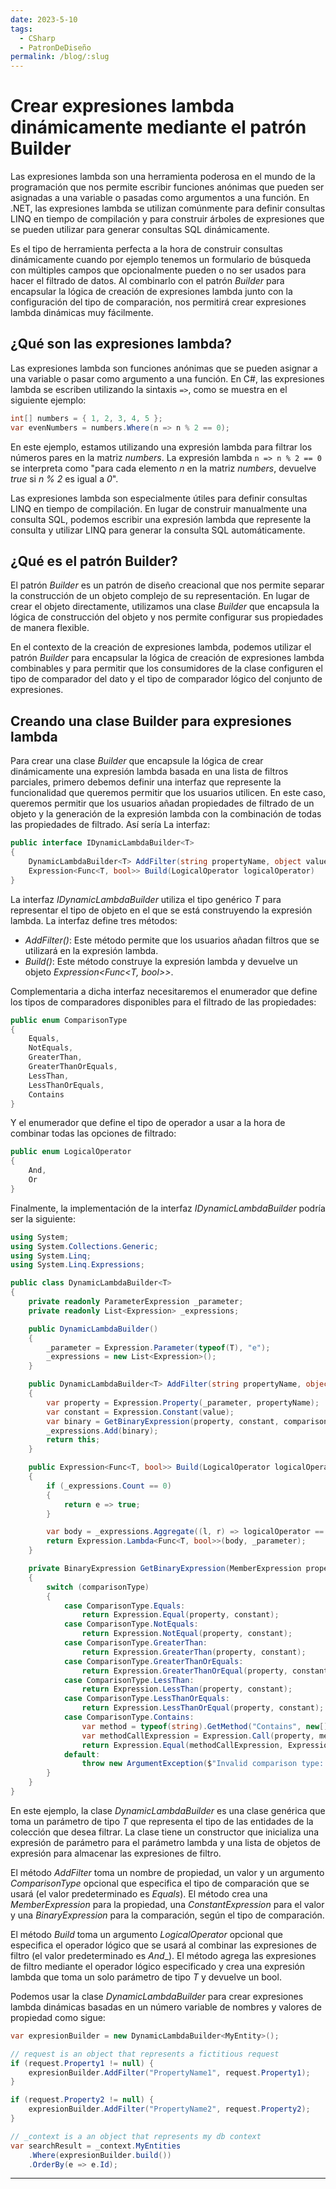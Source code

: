 ```yaml
---
date: 2023-5-10
tags:
  - CSharp
  - PatronDeDiseño
permalink: /blog/:slug
---
```


# Crear expresiones lambda dinámicamente mediante el patrón Builder

<social-share class="social-share--header" />

Las expresiones lambda son una herramienta poderosa en el mundo de la programación que nos permite escribir funciones anónimas que pueden ser asignadas a una variable o pasadas como argumentos a una función. En .NET, las expresiones lambda se utilizan comúnmente para definir consultas LINQ en tiempo de compilación y para construir árboles de expresiones que se pueden utilizar para generar consultas SQL dinámicamente.

Es el tipo de herramienta perfecta a la hora de construir consultas dinámicamente cuando por ejemplo tenemos un formulario de búsqueda con múltiples campos que opcionalmente pueden o no ser usados para hacer el filtrado de datos. Al combinarlo con el patrón _Builder_ para encapsular la lógica de creación de expresiones lambda junto con la configuración del tipo de comparación, nos permitirá crear expresiones lambda dinámicas muy fácilmente.

## ¿Qué son las expresiones lambda?

Las expresiones lambda son funciones anónimas que se pueden asignar a una variable o pasar como argumento a una función. En C#, las expresiones lambda se escriben utilizando la sintaxis `=>`, como se muestra en el siguiente ejemplo:

``` csharp
int[] numbers = { 1, 2, 3, 4, 5 };
var evenNumbers = numbers.Where(n => n % 2 == 0);
```

En este ejemplo, estamos utilizando una expresión lambda para filtrar los números pares en la matriz _numbers_. La expresión lambda `n => n % 2 == 0` se interpreta como "para cada elemento _n_ en la matriz _numbers_, devuelve _true_ si _n % 2_ es igual a _0_".

Las expresiones lambda son especialmente útiles para definir consultas LINQ en tiempo de compilación. En lugar de construir manualmente una consulta SQL, podemos escribir una expresión lambda que represente la consulta y utilizar LINQ para generar la consulta SQL automáticamente.

## ¿Qué es el patrón Builder?

El patrón _Builder_ es un patrón de diseño creacional que nos permite separar la construcción de un objeto complejo de su representación. En lugar de crear el objeto directamente, utilizamos una clase _Builder_ que encapsula la lógica de construcción del objeto y nos permite configurar sus propiedades de manera flexible.

En el contexto de la creación de expresiones lambda, podemos utilizar el patrón _Builder_ para encapsular la lógica de creación de expresiones lambda combinables y para permitir que los consumidores de la clase configuren el tipo de comparador del dato y el tipo de comparador lógico del conjunto de expresiones.

## Creando una clase Builder para expresiones lambda

Para crear una clase _Builder_ que encapsule la lógica de crear dinámicamente una expresión lambda basada en una lista de filtros parciales, primero debemos definir una interfaz que represente la funcionalidad que queremos permitir que los usuarios utilicen. En este caso, queremos permitir que los usuarios añadan propiedades de filtrado de un objeto y la generación de la expresión lambda con la combinación de todas las propiedades de filtrado. Así sería La interfaz:

``` csharp
public interface IDynamicLambdaBuilder<T>
{
    DynamicLambdaBuilder<T> AddFilter(string propertyName, object value, ComparisonType comparisonType);
    Expression<Func<T, bool>> Build(LogicalOperator logicalOperator)
}
```

La interfaz _IDynamicLambdaBuilder<T>_ utiliza el tipo genérico _T_ para representar el tipo de objeto en el que se está construyendo la expresión lambda. La interfaz define tres métodos:

- _AddFilter()_: Este método permite que los usuarios añadan filtros que se utilizará en la expresión lambda.
- _Build()_: Este método construye la expresión lambda y devuelve un objeto _Expression<Func<T, bool>>_.

Complementaria a dicha interfaz necesitaremos el enumerador que define los tipos de comparadores disponibles para el filtrado de las propiedades:

``` csharp
public enum ComparisonType
{
    Equals,
    NotEquals,
    GreaterThan,
    GreaterThanOrEquals,
    LessThan,
    LessThanOrEquals,
    Contains
}
```

Y el enumerador que define el tipo de operador a usar a la hora de combinar todas las opciones de filtrado:

``` csharp
public enum LogicalOperator
{
    And,
    Or
}
```

Finalmente, la implementación de la interfaz _IDynamicLambdaBuilder_ podría ser la siguiente:

``` csharp
using System;
using System.Collections.Generic;
using System.Linq;
using System.Linq.Expressions;

public class DynamicLambdaBuilder<T>
{
    private readonly ParameterExpression _parameter;
    private readonly List<Expression> _expressions;

    public DynamicLambdaBuilder()
    {
        _parameter = Expression.Parameter(typeof(T), "e");
        _expressions = new List<Expression>();
    }

    public DynamicLambdaBuilder<T> AddFilter(string propertyName, object value, ComparisonType comparisonType = ComparisonType.Equals)
    {
        var property = Expression.Property(_parameter, propertyName);
        var constant = Expression.Constant(value);
        var binary = GetBinaryExpression(property, constant, comparisonType);
        _expressions.Add(binary);
        return this;
    }

    public Expression<Func<T, bool>> Build(LogicalOperator logicalOperator = LogicalOperator.And)
    {
        if (_expressions.Count == 0)
        {
            return e => true;
        }

        var body = _expressions.Aggregate((l, r) => logicalOperator == LogicalOperator.And ? Expression.AndAlso(l, r) : Expression.OrElse(l, r));
        return Expression.Lambda<Func<T, bool>>(body, _parameter);
    }

    private BinaryExpression GetBinaryExpression(MemberExpression property, ConstantExpression constant, ComparisonType comparisonType)
    {
        switch (comparisonType)
        {
            case ComparisonType.Equals:
                return Expression.Equal(property, constant);
            case ComparisonType.NotEquals:
                return Expression.NotEqual(property, constant);
            case ComparisonType.GreaterThan:
                return Expression.GreaterThan(property, constant);
            case ComparisonType.GreaterThanOrEquals:
                return Expression.GreaterThanOrEqual(property, constant);
            case ComparisonType.LessThan:
                return Expression.LessThan(property, constant);
            case ComparisonType.LessThanOrEquals:
                return Expression.LessThanOrEqual(property, constant);
            case ComparisonType.Contains:
                var method = typeof(string).GetMethod("Contains", new[] { typeof(string) });
                var methodCallExpression = Expression.Call(property, method, constant);
                return Expression.Equal(methodCallExpression, Expression.Constant(true));
            default:
                throw new ArgumentException($"Invalid comparison type: {comparisonType}");
        }
    }
}
```

En este ejemplo, la clase _DynamicLambdaBuilder<T>_ es una clase genérica que toma un parámetro de tipo _T_ que representa el tipo de las entidades de la colección que desea filtrar. La clase tiene un constructor que inicializa una expresión de parámetro para el parámetro lambda y una lista de objetos de expresión para almacenar las expresiones de filtro.

El método _AddFilter_ toma un nombre de propiedad, un valor y un argumento _ComparisonType_ opcional que especifica el tipo de comparación que se usará (el valor predeterminado es _Equals_). El método crea una _MemberExpression_ para la propiedad, una _ConstantExpression_ para el valor y una _BinaryExpression_ para la comparación, según el tipo de comparación.

El método _Build_ toma un argumento _LogicalOperator_ opcional que especifica el operador lógico que se usará al combinar las expresiones de filtro (el valor predeterminado es _And__). El método agrega las expresiones de filtro mediante el operador lógico especificado y crea una expresión lambda que toma un solo parámetro de tipo _T_ y devuelve un bool.

Podemos usar la clase _DynamicLambdaBuilder<T>_ para crear expresiones lambda dinámicas basadas en un número variable de nombres y valores de propiedad como sigue:

``` csharp
var expresionBuilder = new DynamicLambdaBuilder<MyEntity>();

// request is an object that represents a fictitious request
if (request.Property1 != null) {
    expresionBuilder.AddFilter("PropertyName1", request.Property1);
}

if (request.Property2 != null) {
    expresionBuilder.AddFilter("PropertyName2", request.Property2);
}

// _context is a an object that represents my db context
var searchResult = _context.MyEntities
    .Where(expresionBuilder.build())
    .OrderBy(e => e.Id);
```

---
<social-share class="social-share--footer" />

